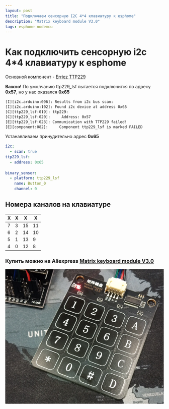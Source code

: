 ```yaml
---
layout: post
title: "Подключаем сенсорную I2C 4*4 клавиатуру к esphome"
description: "Matrix keyboard module V3.0"
tags: esphome nodemcu
---
```


# Как подключить сенсорную i2c 4*4 клавиатуру к esphome

Основной компонент - [Erriez TTP229](https://esphome.io/components/binary_sensor/ttp229.html)

**Важно!** По умолчанию ttp229_lsf пытается подключится по адресу **0x57**, но у нас оказался **0x65**
```log
[I][i2c.arduino:096]: Results from i2c bus scan:
[I][i2c.arduino:102]: Found i2c device at address 0x65
[C][ttp229_lsf:019]: ttp229: 
[C][ttp229_lsf:020]:     Address: 0x57 
[E][ttp229_lsf:023]: Communication with TTP229 failed! 
[E][component:082]:     Component ttp229_lsf is marked FAILED
```
Устанавливаем принудительно адрес **0x65**
```yaml
i2c:
  - scan: true
ttp229_lsf:
  - address: 0x65

binary_sensor:
  - platform: ttp229_lsf
    name: Button_0
    channel: 0
```
## Номера каналов на клавиатуре
| X | X | X | X |
| - | - | - | - |
| 7 | 3 | 15 | 11 |
| 6 | 2 | 14 | 10 |
| 5 | 1 | 13 | 9 |
| 4 | 0 | 12 | 8 |


### Купить можно на Aliexpress [Matrix keyboard module V3.0](https://aliexpress.ru/item/1005003658190273.html?spm=a2g2w.chat.0.0.277e4aa6mYCxM2&sku_id=12000026683379344)
![Matrix keyboard module V3.0](/assets/blog/nodemcu/ttp229_lsf_4_4.png)